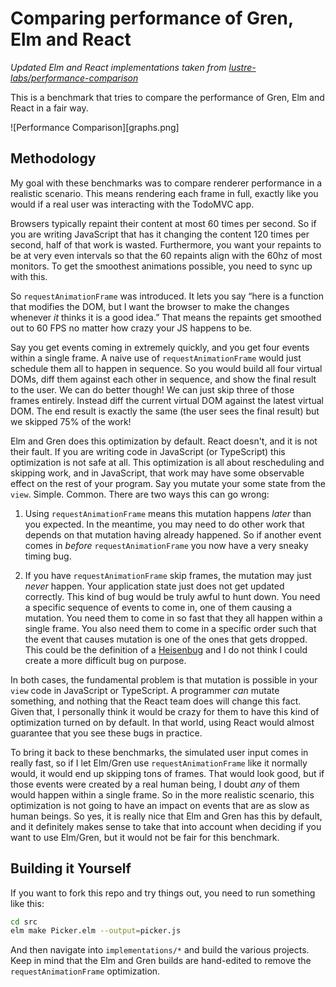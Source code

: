 # Comparing performance of Gren, Elm and React

_Updated Elm and React implementations taken from [lustre-labs/performance-comparison](https://github.com/lustre-labs/performance-comparison)_

This is a benchmark that tries to compare the performance of Gren, Elm and React in a fair way.

![Performance Comparison][graphs.png]

## Methodology

My goal with these benchmarks was to compare renderer performance in a realistic scenario. This means rendering each frame in full, exactly like you would if a real user was interacting with the TodoMVC app.

Browsers typically repaint their content at most 60 times per second. So if you are writing JavaScript that has it changing the content 120 times per second, half of that work is wasted. Furthermore, you want your repaints to be at very even intervals so that the 60 repaints align with the 60hz of most monitors. To get the smoothest animations possible, you need to sync up with this.

So `requestAnimationFrame` was introduced. It lets you say &ldquo;here is a function that modifies the DOM, but I want the browser to make the changes whenever *it* thinks it is a good idea.&rdquo; That means the repaints get smoothed out to 60 FPS no matter how crazy your JS happens to be.

Say you get events coming in extremely quickly, and you get four events within a single frame. A naive use of `requestAnimationFrame` would just schedule them all to happen in sequence. So you would build all four virtual DOMs, diff them against each other in sequence, and show the final result to the user. We can do better though! We can just skip three of those frames entirely. Instead diff the current virtual DOM against the latest virtual DOM. The end result is exactly the same (the user sees the final result) but we skipped 75% of the work!

Elm and Gren does this optimization by default. React doesn't, and it is not their fault. If you are writing code in JavaScript (or TypeScript) this optimization is not safe at all. This optimization is all about rescheduling and skipping work, and in JavaScript, that work may have some observable effect on the rest of your program. Say you mutate your some state from the `view`. Simple. Common. There are two ways this can go wrong:

  1. Using `requestAnimationFrame` means this mutation happens *later* than you expected. In the meantime, you may need to do other work that depends on that mutation having already happened. So if another event comes in *before* `requestAnimationFrame` you now have a very sneaky timing bug.

  2. If you have `requestAnimationFrame` skip frames, the mutation may just *never* happen. Your application state just does not get updated correctly. This kind of bug would be truly awful to hunt down. You need a specific sequence of events to come in, one of them causing a mutation. You need them to come in so fast that they all happen within a single frame. You also need them to come in a specific order such that the event that causes mutation is one of the ones that gets dropped. This could be the definition of a [Heisenbug](https://en.wikipedia.org/wiki/Heisenbug) and I do not think I could create a more difficult bug on purpose.

In both cases, the fundamental problem is that mutation is possible in your `view` code in JavaScript or TypeScript. A programmer *can* mutate something, and nothing that the React team does will change this fact. Given that, I personally think it would be crazy for them to have this kind of optimization turned on by default. In that world, using React would almost guarantee that you see these bugs in practice.

To bring it back to these benchmarks, the simulated user input comes in really fast, so if I let Elm/Gren use `requestAnimationFrame` like it normally would, it would end up skipping tons of frames. That would look good, but if those events were created by a real human being, I doubt *any* of them would happen within a single frame. So in the more realistic scenario, this optimization is not going to have an impact on events that are as slow as human beings. So yes, it is really nice that Elm and Gren has this by default, and it definitely makes sense to take that into account when deciding if you want to use Elm/Gren, but it would not be fair for this benchmark.


## Building it Yourself

If you want to fork this repo and try things out, you need to run something like this:

```bash
cd src
elm make Picker.elm --output=picker.js
```

And then navigate into `implementations/*` and build the various projects. Keep in mind that the Elm and Gren builds are hand-edited to remove the `requestAnimationFrame` optimization.

